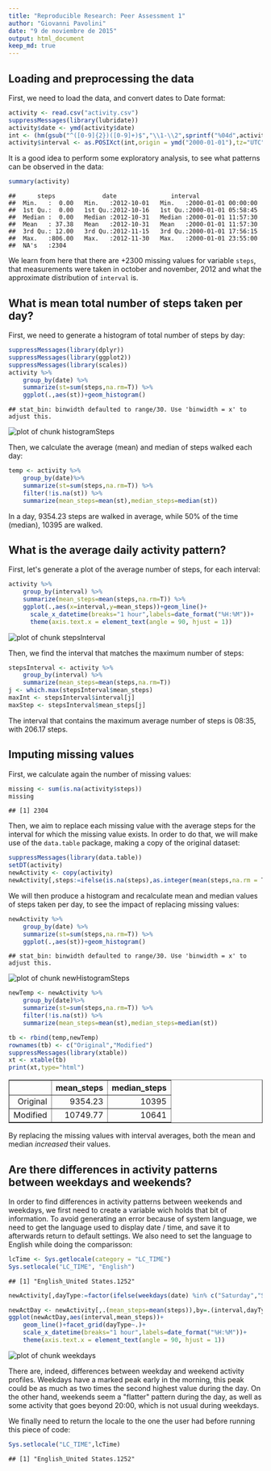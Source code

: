 ```yaml
---
title: "Reproducible Research: Peer Assessment 1"
author: "Giovanni Pavolini"
date: "9 de noviembre de 2015"
output: html_document
keep_md: true
---
```



## Loading and preprocessing the data
First, we need to load the data, and convert dates to Date format:

```r
activity <- read.csv("activity.csv")
suppressMessages(library(lubridate))
activity$date <- ymd(activity$date)
int <- (hm(gsub("^([0-9]{2})([0-9]+)$","\\1-\\2",sprintf("%04d",activity$interval))))
activity$interval <- as.POSIXct(int,origin = ymd("2000-01-01"),tz="UTC")
```

It is a good idea to perform some exploratory analysis, to see what patterns can be observed in the data:

```r
summary(activity)
```

```
##      steps             date               interval                  
##  Min.   :  0.00   Min.   :2012-10-01   Min.   :2000-01-01 00:00:00  
##  1st Qu.:  0.00   1st Qu.:2012-10-16   1st Qu.:2000-01-01 05:58:45  
##  Median :  0.00   Median :2012-10-31   Median :2000-01-01 11:57:30  
##  Mean   : 37.38   Mean   :2012-10-31   Mean   :2000-01-01 11:57:30  
##  3rd Qu.: 12.00   3rd Qu.:2012-11-15   3rd Qu.:2000-01-01 17:56:15  
##  Max.   :806.00   Max.   :2012-11-30   Max.   :2000-01-01 23:55:00  
##  NA's   :2304
```

We learn from here that there are +2300 missing values for variable `steps`, that measurements were taken in october and november, 2012 and what the approximate distribution of `interval` is.

## What is mean total number of steps taken per day?
First, we need to generate a histogram of total number of steps by day:

```r
suppressMessages(library(dplyr))
suppressMessages(library(ggplot2))
suppressMessages(library(scales))
activity %>% 
    group_by(date) %>% 
    summarize(st=sum(steps,na.rm=T)) %>% 
    ggplot(.,aes(st))+geom_histogram()
```

```
## stat_bin: binwidth defaulted to range/30. Use 'binwidth = x' to adjust this.
```

![plot of chunk histogramSteps](figure/histogramSteps-1.png) 

Then, we calculate the average (mean) and median of steps walked each day:

```r
temp <- activity %>% 
    group_by(date)%>% 
    summarize(st=sum(steps,na.rm=T)) %>% 
    filter(!is.na(st)) %>% 
    summarize(mean_steps=mean(st),median_steps=median(st))
```

In a day, 9354.23 steps are walked in average, while 50% of the time (median), 10395 are walked.

## What is the average daily activity pattern?
First, let's generate a plot of the average number of steps, for each interval:

```r
activity %>% 
    group_by(interval) %>% 
    summarize(mean_steps=mean(steps,na.rm=T)) %>% 
    ggplot(.,aes(x=interval,y=mean_steps))+geom_line()+
      scale_x_datetime(breaks="1 hour",labels=date_format("%H:%M"))+
      theme(axis.text.x = element_text(angle = 90, hjust = 1))
```

![plot of chunk stepsInterval](figure/stepsInterval-1.png) 

Then, we find the interval that matches the maximum number of steps:

```r
stepsInterval <- activity %>% 
    group_by(interval) %>% 
    summarize(mean_steps=mean(steps,na.rm=T))
j <- which.max(stepsInterval$mean_steps)
maxInt <- stepsInterval$interval[j]
maxStep <- stepsInterval$mean_steps[j]
```

The interval that contains the maximum average number of steps is 08:35, with 206.17 steps.

## Imputing missing values
First, we calculate again the number of missing values:

```r
missing <- sum(is.na(activity$steps))
missing
```

```
## [1] 2304
```

Then, we aim to replace each missing value with the average steps for the interval for which the missing value exists. In order to do that, we will make use of the `data.table` package, making a copy of the original dataset:

```r
suppressMessages(library(data.table))
setDT(activity)
newActivity <- copy(activity)
newActivity[,steps:=ifelse(is.na(steps),as.integer(mean(steps,na.rm = T)),steps),by=interval]
```

We will then produce a histogram and recalculate mean and median values of steps taken per day, to see the impact of replacing missing values:

```r
newActivity %>% 
    group_by(date) %>% 
    summarize(st=sum(steps,na.rm=T)) %>% 
    ggplot(.,aes(st))+geom_histogram()
```

```
## stat_bin: binwidth defaulted to range/30. Use 'binwidth = x' to adjust this.
```

![plot of chunk newHistogramSteps](figure/newHistogramSteps-1.png) 

```r
newTemp <- newActivity %>% 
    group_by(date)%>% 
    summarize(st=sum(steps,na.rm=T)) %>% 
    filter(!is.na(st)) %>% 
    summarize(mean_steps=mean(st),median_steps=median(st))

tb <- rbind(temp,newTemp)
rownames(tb) <- c("Original","Modified")
suppressMessages(library(xtable))
xt <- xtable(tb)
print(xt,type="html")
```

<!-- html table generated in R 3.2.2 by xtable 1.8-0 package -->
<!-- Tue Nov 10 01:08:23 2015 -->
<table border=1>
<tr> <th>  </th> <th> mean_steps </th> <th> median_steps </th>  </tr>
  <tr> <td align="right"> Original </td> <td align="right"> 9354.23 </td> <td align="right"> 10395 </td> </tr>
  <tr> <td align="right"> Modified </td> <td align="right"> 10749.77 </td> <td align="right"> 10641 </td> </tr>
   </table>

By replacing the missing values with interval averages, both the mean and median *increased* their values.

## Are there differences in activity patterns between weekdays and weekends?
In order to find differences in activity patterns between weekends and weekdays, we first need to create a variable wich holds that bit of information. To avoid generating an error because of system language, we need to get the language used to display date / time, and save it to afterwards return to default settings. We also need to set the language to English while doing the comparisson:

```r
lcTime <- Sys.getlocale(category = "LC_TIME")
Sys.setlocale("LC_TIME", "English")
```

```
## [1] "English_United States.1252"
```

```r
newActivity[,dayType:=factor(ifelse(weekdays(date) %in% c("Saturday","Sunday"),"Weekend","Weekday"))]

newActDay <- newActivity[,.(mean_steps=mean(steps)),by=.(interval,dayType)]
ggplot(newActDay,aes(interval,mean_steps))+
    geom_line()+facet_grid(dayType~.)+
    scale_x_datetime(breaks="1 hour",labels=date_format("%H:%M"))+
    theme(axis.text.x = element_text(angle = 90, hjust = 1))
```

![plot of chunk weekdays](figure/weekdays-1.png) 

There are, indeed, differences between weekday and weekend activity profiles. Weekdays have a marked peak early in the morning, this peak could be as much as two times the second highest value during the day. On the other hand, weekends seem a "flatter" pattern during the day, as well as some activity that goes beyond 20:00, which is not usual during weekdays.

We finally need to return the locale to the one the user had before running this piece of code:

```r
Sys.setlocale("LC_TIME",lcTime)
```

```
## [1] "English_United States.1252"
```
